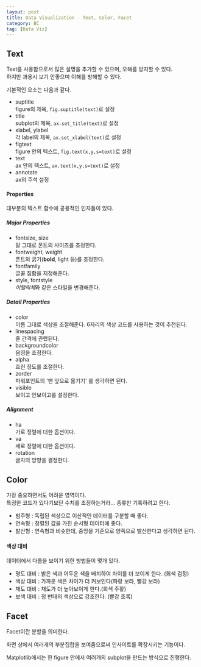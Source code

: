 ```yaml
---
layout: post
title: Data Visualization - Text, Color, Facet
category: BC
tag: [Data Viz] 
---
```


## Text

Text를 사용함으로서 많은 설명을 추가할 수 있으며, 오해를 방지할 수 있다.  
하지만 과용시 보기 안좋으며 이해를 방해할 수 있다.  

기본적인 요소는 다음과 같다.  

- suptitle  
    figure의 제목, `fig.suptitle(text)`로 설정    
- title  
    subplot의 제목, `ax.set_title(text)`로 설정
- xlabel, ylabel  
    각 label의 제목, `ax.set_xlabel(text)`로 설정
- figtext  
    figure 안의 텍스트, `fig.text(x,y,s=text)`로 설정  
- text  
    ax 안의 텍스트, `ax.text(x,y,s=text)`로 설정   
- annotate  
    ax의 주석 설정  

#### Properties

대부분의 텍스트 함수에 공용적인 인자들이 있다.  

##### Major Properties

- fontsize, size    
    말 그대로 폰트의 사이즈를 조정한다.  
- fontweight, weight  
    폰트의 굵기(**bold**, light 등)를 조정한다.  
- fontfamily  
    글꼴 집합을 지정해준다.  
- style, fontstyle  
    *이탤릭체*와 같은 스타일을 변경해준다.  

##### Detail Properties

- color   
    이름 그대로 색상을 조절해준다. 6자리의 색상 코드를 사용하는 것이 추천된다.  
- linespacing  
    줄 간격에 관련된다.  
- backgroundcolor  
    음영을 조정한다.  
- alpha  
    흐린 정도를 조절한다.  
- zorder  
    파워포인트의 '맨 앞으로 옮기기' 를 생각하면 된다.  
- visible  
    보이고 안보이고를 설정한다.  

##### Alignment  

- ha  
    가로 정렬에 대한 옵션이다.  
- va  
    세로 정렬에 대한 옵션이다.  
- rotation  
    글자의 방향을 결정한다.  
    

## Color

가장 중요하면서도 어려운 영역이다.  
특정한 코드가 있다기보단 수치를 조정하는거라... 종류만 기록하려고 한다.  

- 범주형 : 독립된 색상으로 이산적인 데이터를 구분할 때 좋다.    
- 연속형 : 정렬된 값을 가진 순서형 데이터에 좋다.  
- 발산형 : 연속형과 비슷한데, 중앙을 기준으로 양쪽으로 발산한다고 생각하면 된다.  

#### 색상 대비  

데이터에서 다름을 보이기 위한 방법들이 몇개 있다.  

- 명도 대비 : 밝은 색과 어두운 색을 배치하여 차이를 더 보이게 한다. (회색 검정)  
- 색상 대비 : 가까운 색은 차이가 더 커보인다(파랑 보라, 빨강 보라)  
- 채도 대비 : 채도가 더 높아보이게 한다.(회색 주황)  
- 보색 대비 : 정 반대의 색상으로 강조한다. (빨강 초록)   

## Facet  

Facet이란 분할을 의미한다.  

화면 상에서 여러개의 부분집합을 보여줌으로써 인사이트를 확장시키는 기능이다.  

Matplotlib에서는 한 figure 안에서 여러개의 subplot을 만드는 방식으로 진행한다.  